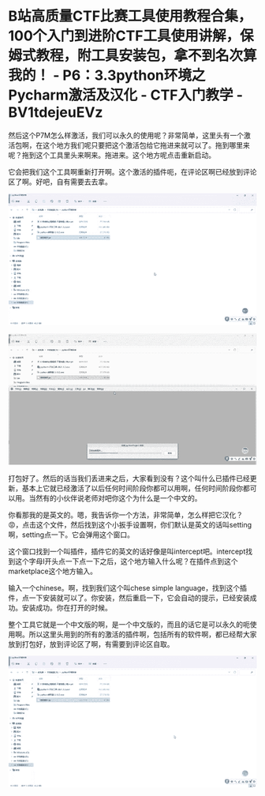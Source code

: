 # B站高质量CTF比赛工具使用教程合集，100个入门到进阶CTF工具使用讲解，保姆式教程，附工具安装包，拿不到名次算我的！ - P6：3.3python环境之Pycharm激活及汉化 - CTF入门教学 - BV1tdejeuEVz

然后这个P7M怎么样激活，我们可以永久的使用呢？非常简单，这里头有一个激活包啊，在这个地方我们呢只要把这个激活包给它拖进来就可以了。拖到哪里来呢？拖到这个工具里头来啊来。拖进来。这个地方呢点击重新启动。

它会把我们这个工具啊重新打开啊。这个激活的插件呃，在评论区啊已经放到评论区了啊。好吧，自有需要去去拿。



![](img/2abec74c919316b059a83fcb574c2e5b_1.png)

![](img/2abec74c919316b059a83fcb574c2e5b_2.png)

打包好了。然后的话当我们丢进来之后，大家看到没有？这个叫什么已插件已经更新，基本上它就已经激活了以后任何时间阶段你都可以用啊，任何时间阶段你都可以用。当然有的小伙伴说老师对吧你这个为什么是一个中文的。

你看那我的是英文的。嗯，我告诉你一个方法，非常简单，怎么样把它汉化？😡，点击这个文件，然后找到这个小扳手设置啊，你们默认是英文的话叫setting啊，setting点一下。它会弹用这个窗口。

这个窗口找到一个叫插件，插件它的英文的话好像是叫intercept吧。intercept找到这个字母I开头点一下点一下之后，这个地方输入什么呢？在插件点到这个marketplace这个地方输入。

输入一个chinese。啊，找到我们这个叫chese simple language，找到这个插件，点一下安装就可以了。你安装，然后重启一下，它会自动的提示，已经安装成功。安装成功。你在打开的时候。

整个工具它就是一个中文版的啊，是一个中文版的，而且的话它是可以永久的呃使用啊。所以这里头用到的所有的激活的插件啊，包括所有的软件啊，都已经帮大家放到打包好，放到评论区了啊，有需要到评论区自取。



![](img/2abec74c919316b059a83fcb574c2e5b_4.png)